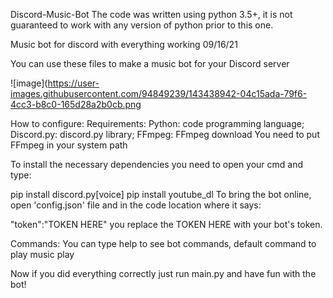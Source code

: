Discord-Music-Bot
The code was written using python 3.5+, it is not guaranteed to work with any version of python prior to this one.

Music bot for discord with everything working 09/16/21

You can use these files to make a music bot for your Discord server

![image](https://user-images.githubusercontent.com/94849239/143438942-04c15ada-79f6-4cc3-b8c0-165d28a2b0cb.png

How to configure:
Requirements:
Python: code programming language;
Discord.py: discord.py library;
FFmpeg: FFmpeg download
You need to put FFmpeg in your system path

To install the necessary dependencies you need to open your cmd and type:

pip install discord.py[voice]
pip install youtube_dl
To bring the bot online, open 'config.json' file and in the code location where it says:

"token":"TOKEN HERE"
you replace the TOKEN HERE with your bot's token.

Commands:
You can type help to see bot commands, default command to play music play <url>

Now if you did everything correctly just run main.py and have fun with the bot!
